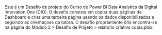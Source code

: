 Este é um Desafio de projeto do Curso de Power BI Data Analytics da Digital Innovation One (DIO).
O desafio consiste em copiar duas páginas de Dashboard e criar uma terceira página usando os dados disponibilizados e seguindo as orientaçoes da tutora.
O desafio propriamente dito encontra-se na página do Módulo 2 > Desafio de Projeto > relatorio criativo copia.pbix.
